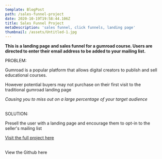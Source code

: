 ```yaml
---
template: BlogPost
path: /sales-funnel-project
date: 2020-10-19T19:58:44.106Z
title: Sales Funnel Project
metaDescription: 'sales funnel, click funnels, landing page'
thumbnail: /assets/Untitled-1.jpg
---
```

**This is a landing page and sales funnel for a gumroad course. Users are directed to enter their email address to be added to your mailing list.** 



PROBLEM:

Gumroad is a popular platform that allows digital creators to publish and sell educational courses.

However potential buyers may not purchase on their first visit to the traditional gumroad landing page

*Causing you to miss out on a large percentage of your target audience*

\
SOLUTION:

Presell the user with a landing page and encourage them to opt-in to the seller's mailing list



[Visit the full project here](https://wealthysoon.netlify.com)

\
View the Github here
